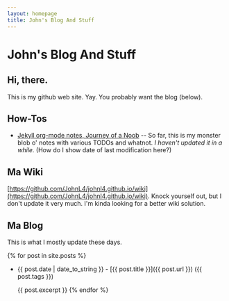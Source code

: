```yaml
---
layout: homepage
title: John's Blog And Stuff
---
```


John's Blog And Stuff
=====================

Hi, there.
----------

This is my github web site.  Yay.  You probably want the blog (below).

How-Tos
-------

- [Jekyll org-mode notes, Journey of a Noob](jekyll.html) -- So far, this is my monster blob o'
  notes with various TODOs and whatnot. *I haven't updated it in a while.* (How do I show date of last modification
      here?)

Ma Wiki
-------

[https://github.com/JohnL4/johnl4.github.io/wiki](https://github.com/JohnL4/johnl4.github.io/wiki). Knock yourself out,
but I don't update it very much.  I'm kinda looking for a better wiki solution.

Ma Blog
-------

This is what I mostly update these days.

{% for post in site.posts %}
   - {{ post.date | date_to_string }} - [{{ post.title }}]({{ post.url }}) ({{ post.tags }})

     {{ post.excerpt }}
{% endfor %}
